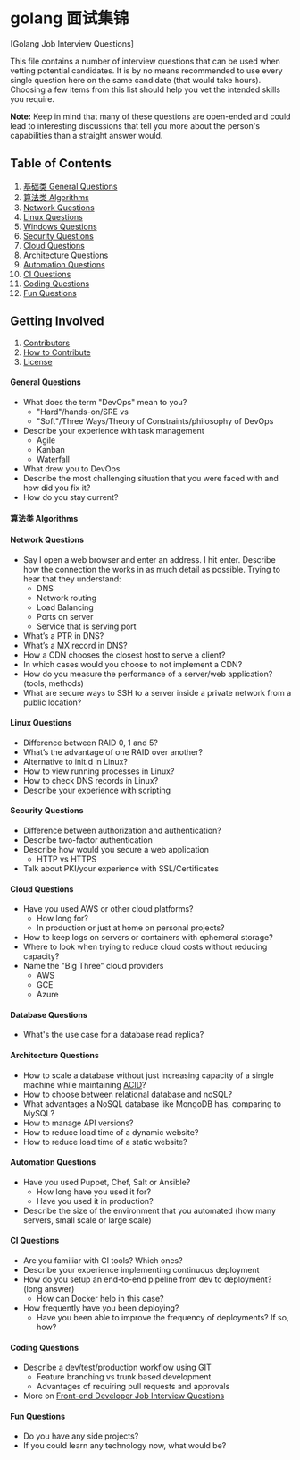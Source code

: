 
## 


# golang 面试集锦
[Golang Job Interview Questions]

This file contains a number of interview questions that can be used when vetting potential candidates. It is by no means recommended to use every single question here on the same candidate (that would take hours). Choosing a few items from this list should help you vet the intended skills you require.

**Note:** Keep in mind that many of these questions are open-ended and could lead to interesting discussions that tell you more about the person's capabilities than a straight answer would.


## Table of Contents

  1. [基础类 General Questions](#general-questions)  
  1. [算法类 Algorithms](#算法类)
  1. [Network Questions](#network-questions)
  1. [Linux Questions](#linux-questions)
  1. [Windows Questions](#windows-questions)
  1. [Security Questions](#security-questions)
  1. [Cloud Questions](#cloud-questions)
  1. [Architecture Questions](#architecture-questions)
  1. [Automation Questions](#automation-questions)
  1. [CI Questions](#ci-questions)
  1. [Coding Questions](#coding-questions)
  1. [Fun Questions](#fun-questions)

## Getting Involved

  1. [Contributors](#contributors)
  1. [How to Contribute](https://github.com/rinetd/golang-interview-questions/blob/master/CONTRIBUTING.md)
  1. [License](https://github.com/rinetd/golang-interview-questions/blob/master/LICENSE.md)

#### General Questions

* What does the term "DevOps" mean to you?
  * "Hard"/hands-on/SRE vs
  * "Soft"/Three Ways/Theory of Constraints/philosophy of DevOps
* Describe your experience with task management
  * Agile
  * Kanban
  * Waterfall
* What drew you to DevOps
* Describe the most challenging situation that you were faced with and how did you fix it?
* How do you stay current?

#### 算法类 Algorithms

#### Network Questions

* Say I open a web browser and enter an address. I hit enter. Describe how the connection the works in as much detail as possible. Trying to hear that they understand:
  * DNS
  * Network routing
  * Load Balancing
  * Ports on server
  * Service that is serving port
* What’s a PTR in DNS?
* What’s a MX record in DNS?
* How a CDN chooses the closest host to serve a client?
* In which cases would you choose to not implement a CDN?
* How do you measure the performance of a server/web application? (tools, methods)
* What are secure ways to SSH to a server inside a private network from a public location?

#### Linux Questions

* Difference between RAID 0, 1 and 5?
* What’s the advantage of one RAID over another?
* Alternative to init.d in Linux?
* How to view running processes in Linux?
* How to check DNS records in Linux?
* Describe your experience with scripting

#### Security Questions

* Difference between authorization and authentication?
* Describe two-factor authentication
* Describe how would you secure a web application
  * HTTP vs HTTPS
* Talk about PKI/your experience with SSL/Certificates

#### Cloud Questions

* Have you used AWS or other cloud platforms?
  * How long for?
  * In production or just at home on personal projects?
* How to keep logs on servers or containers with ephemeral storage?
* Where to look when trying to reduce cloud costs without reducing capacity?
* Name the "Big Three" cloud providers
  * AWS
  * GCE
  * Azure


#### Database Questions

* What's the use case for a database read replica?

#### Architecture Questions

* How to scale a database without just increasing capacity of a single machine while maintaining [ACID](http://en.wikipedia.org/wiki/ACID)?
* How to choose between relational database and noSQL?
* What advantages a NoSQL database like MongoDB has, comparing to MySQL?
* How to manage API versions?
* How to reduce load time of a dynamic website?
* How to reduce load time of a static website?

#### Automation Questions

* Have you used Puppet, Chef, Salt or Ansible?
  * How long have you used it for?
  * Have you used it in production?
* Describe the size of the environment that you automated (how many servers, small scale or large scale)

#### CI Questions

* Are you familiar with CI tools? Which ones?
* Describe your experience implementing continuous deployment
* How do you setup an end-to-end pipeline from dev to deployment? (long answer)
  * How can Docker help in this case?
* How frequently have you been deploying?
  * Have you been able to improve the frequency of deployments? If so, how?

#### Coding Questions

* Describe a dev/test/production workflow using GIT
  * Feature branching vs trunk based development
  * Advantages of requiring pull requests and approvals
* More on [Front-end Developer Job Interview Questions](https://github.com/h5bp/Front-end-Developer-Interview-Questions/blob/master/README.md)

#### Fun Questions

* Do you have any side projects?
* If you could learn any technology now, what would be?
